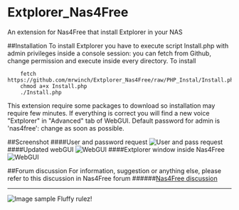 # Extplorer_Nas4Free
An extension for Nas4Free that install Extplorer in your NAS

##Installation
To install Extplorer you have to execute script Install.php with admin privileges inside a console session: you can fetch from Github, change permission and execute inside every directory. To install
```
    fetch https://github.com/mrwinch/Extplorer_Nas4Free/raw/PHP_Instal/Install.php
    chmod a+x Install.php
    ./Install.php
```
This extension require some packages to download so installation may require few minutes. If everything is correct you will find a new voice "Extplorer" in "Advanced" tab of WebGUI. Default password for admin is 'nas4free': change as soon as possible.

##Screenshot
####User and password request
![User and pass request](https://github.com/mrwinch/Extplorer_Nas4Free/raw/PHP_Instal/Screenshot/Immagine1.png)
####Updated webGUI
![WebGUI](https://github.com/mrwinch/Extplorer_Nas4Free/raw/PHP_Instal/Screenshot/Immagine3.png)
####Extplorer window inside Nas4Free
![WebGUI](https://github.com/mrwinch/Extplorer_Nas4Free/raw/PHP_Instal/Screenshot/Immagine2.png)

##Forum discussion
For information, suggestion or anything else, please refer to this discussion in Nas4Free forum
######[Nas4Free discussion](http://forums.nas4free.org/viewforum.php?f=71)
***
![Image sample](https://github.com/mrwinch/Extplorer_Nas4Free/raw/PHP_Instal/Screenshot/Avatar_Small.JPG) Fluffy rulez!

